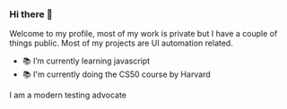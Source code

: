 ### Hi there 👋
Welcome to my profile, most of my work is private but I have a couple of things public. Most of my projects are UI automation related.

- 📚 I’m currently learning javascript
- 📚 I'm currently doing the CS50 course by Harvard

I am a modern testing advocate

<!--
**ixmeza/ixmeza** is a ✨ _special_ ✨ repository because its `README.md` (this file) appears on your GitHub profile.

Here are some ideas to get you started:

- 🔭 I’m currently working on ...
- 🌱 I’m currently learning ...
- 👯 I’m looking to collaborate on ...
- 🤔 I’m looking for help with ...
- 💬 Ask me about ...
- 📫 How to reach me: ...
- 😄 Pronouns: ...
- ⚡ Fun fact: ...
-->
